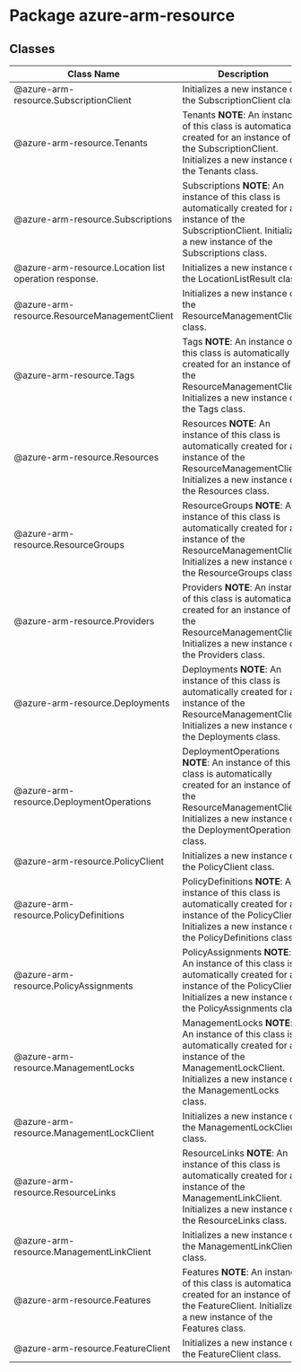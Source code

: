 # Package azure-arm-resource
## Classes
| Class Name | Description |
|---|---|
| @azure-arm-resource.SubscriptionClient |Initializes a new instance of the SubscriptionClient class.|
| @azure-arm-resource.Tenants |Tenants __NOTE__: An instance of this class is automatically created for an instance of the SubscriptionClient. Initializes a new instance of the Tenants class.|
| @azure-arm-resource.Subscriptions |Subscriptions __NOTE__: An instance of this class is automatically created for an instance of the SubscriptionClient. Initializes a new instance of the Subscriptions class.|
| @azure-arm-resource.Location list operation response. |Initializes a new instance of the LocationListResult class.|
| @azure-arm-resource.ResourceManagementClient |Initializes a new instance of the ResourceManagementClient class.|
| @azure-arm-resource.Tags |Tags __NOTE__: An instance of this class is automatically created for an instance of the ResourceManagementClient. Initializes a new instance of the Tags class.|
| @azure-arm-resource.Resources |Resources __NOTE__: An instance of this class is automatically created for an instance of the ResourceManagementClient. Initializes a new instance of the Resources class.|
| @azure-arm-resource.ResourceGroups |ResourceGroups __NOTE__: An instance of this class is automatically created for an instance of the ResourceManagementClient. Initializes a new instance of the ResourceGroups class.|
| @azure-arm-resource.Providers |Providers __NOTE__: An instance of this class is automatically created for an instance of the ResourceManagementClient. Initializes a new instance of the Providers class.|
| @azure-arm-resource.Deployments |Deployments __NOTE__: An instance of this class is automatically created for an instance of the ResourceManagementClient. Initializes a new instance of the Deployments class.|
| @azure-arm-resource.DeploymentOperations |DeploymentOperations __NOTE__: An instance of this class is automatically created for an instance of the ResourceManagementClient. Initializes a new instance of the DeploymentOperations class.|
| @azure-arm-resource.PolicyClient |Initializes a new instance of the PolicyClient class.|
| @azure-arm-resource.PolicyDefinitions |PolicyDefinitions __NOTE__: An instance of this class is automatically created for an instance of the PolicyClient. Initializes a new instance of the PolicyDefinitions class.|
| @azure-arm-resource.PolicyAssignments |PolicyAssignments __NOTE__: An instance of this class is automatically created for an instance of the PolicyClient. Initializes a new instance of the PolicyAssignments class.|
| @azure-arm-resource.ManagementLocks |ManagementLocks __NOTE__: An instance of this class is automatically created for an instance of the ManagementLockClient. Initializes a new instance of the ManagementLocks class.|
| @azure-arm-resource.ManagementLockClient |Initializes a new instance of the ManagementLockClient class.|
| @azure-arm-resource.ResourceLinks |ResourceLinks __NOTE__: An instance of this class is automatically created for an instance of the ManagementLinkClient. Initializes a new instance of the ResourceLinks class.|
| @azure-arm-resource.ManagementLinkClient |Initializes a new instance of the ManagementLinkClient class.|
| @azure-arm-resource.Features |Features __NOTE__: An instance of this class is automatically created for an instance of the FeatureClient. Initializes a new instance of the Features class.|
| @azure-arm-resource.FeatureClient |Initializes a new instance of the FeatureClient class.|
